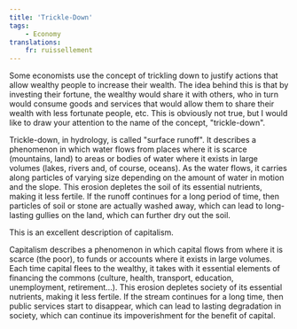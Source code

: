 ```yaml
---
title: 'Trickle-Down'
tags:
    - Economy
translations:
    fr: ruissellement
---
```


Some economists use the concept of trickling down to justify actions that allow wealthy people to increase their wealth. The idea behind this is that by investing their fortune, the wealthy would share it with others, who in turn would consume goods and services that would allow them to share their wealth with less fortunate people, etc. This is obviously not true, but I would like to draw your attention to the name of the concept, "trickle-down".

Trickle-down, in hydrology, is called "surface runoff". It describes a phenomenon in which water flows from places where it is scarce (mountains, land) to areas or bodies of water where it exists in large volumes (lakes, rivers and, of course, oceans). As the water flows, it carries along particles of varying size depending on the amount of water in motion and the slope. This erosion depletes the soil of its essential nutrients, making it less fertile. If the runoff continues for a long period of time, then particles of soil or stone are actually washed away, which can lead to long-lasting gullies on the land, which can further dry out the soil.

This is an excellent description of capitalism.

Capitalism describes a phenomenon in which capital flows from where it is scarce (the poor), to funds or accounts where it exists in large volumes. Each time capital flees to the wealthy, it takes with it essential elements of financing the commons (culture, health, transport, education, unemployment, retirement...). This erosion depletes society of its essential nutrients, making it less fertile. If the stream continues for a long time, then public services start to disappear, which can lead to lasting degradation in society, which can continue its impoverishment for the benefit of capital.
